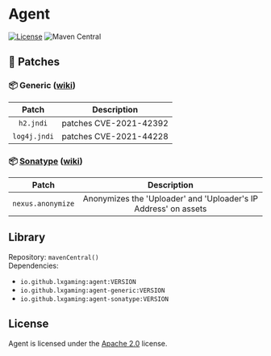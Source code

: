 # Agent

[![License](https://img.shields.io/github/license/LXGaming/Agent?label=License&cacheSeconds=86400)](https://github.com/LXGaming/Agent/blob/main/LICENSE)
![Maven Central](https://img.shields.io/maven-central/v/io.github.lxgaming/agent?label=Maven%20Central)

## 🧩 Patches

### 📦 Generic ([wiki](https://github.com/LXGaming/Agent/wiki/Generic))
|    Patch     |      Description       |
|:------------:|:----------------------:|
|  `h2.jndi`   | patches CVE-2021-42392 |
| `log4j.jndi` | patches CVE-2021-44228 |

### 📦 [Sonatype](https://www.sonatype.com/) ([wiki](https://github.com/LXGaming/Agent/wiki/Sonatype))
|       Patch       |                           Description                           |
|:-----------------:|:---------------------------------------------------------------:|
| `nexus.anonymize` | Anonymizes the 'Uploader' and 'Uploader's IP Address' on assets |

## Library
Repository: `mavenCentral()`
<br>
Dependencies:
- `io.github.lxgaming:agent:VERSION`
- `io.github.lxgaming:agent-generic:VERSION`
- `io.github.lxgaming:agent-sonatype:VERSION`

## License
Agent is licensed under the [Apache 2.0](https://github.com/LXGaming/Agent/blob/main/LICENSE) license.